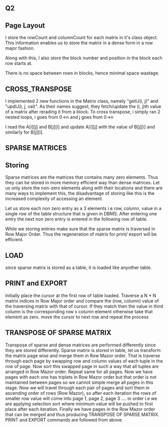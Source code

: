 ## Q2
## Page Layout
I store the rowCount and columnCount for each matrix in it's class object. This information enables us to store the matrix in a dense form in a row major fashion.

Along with this, I also store the block number and position in the block each row starts at.

There is no space between rows in blocks, hence minimal space wastage.

## CROSS_TRANSPOSE
I implemented 2 new functions in the Matrix class, namely "getIJ(i, j)" and "updIJ(i, j, val)". As their names suggest, they fetch/update the (i, j)th value of a matrix after rerading it from a block.
To cross transpose, i simply ran 2 nested loops, i goes from 0->n and j goes from 0->n

I read the A[i][j] and B[j][i]
and update A[i][j] with the value of B[j][i] and similarly for B[j][i].

## SPARSE MATRICES
## Storing
Sparse matrices are the matrices that contains many zero elements. Thus they can be stored in more memory efficient way than dense matrices. Let us only store the non-zero elements along with their locations and there are many ways to implement this, the disadvantage of storing like this is the increased complexity of accessing an element.

Let us store each non zero entry as a 3 elements i.e row, column, value in a single row of the table structure that is given in DBMS. After entering one entry the next non zero entry is entered in the following row of table.

While we storing entries make sure that the sparse matrix is traversed in Row Major Order. Thus the regeneration of matrix for print/ export will be efficient.

## LOAD
since sparse matrix is stored as a table, it is loaded like anyother table.

## PRINT and EXPORT
Initially place the cursor at the first row of table loaded.
Traverse a N * N matrix indices in Row Major order and compare the (row, column) value of the traversing matrix with that of cursor. If they match then the value in third column is the corresponding row x column element otherwise take that element as zero. move the cursor to next row and repeat the process

## TRANSPOSE OF SPARSE MATRIX
Transpose of sparse and dense matrices are performed differently since they are stored differently.
Sparse matrix is stored in table, let us transform the matrix page wise and merge them in Row Mazor order.
That is traverse through each page by swapping row and column values of each tuple in the row of page.
Now sort this swapped page in such a way that all tuples are arranged in Row Mazor order. Repeat same for all pages.
Now we have pages with each one has triplets in Row Mazor order but that order is not maintained between pages so we cannot simple merge all pages in this stage.
Now we will travel through each pair of pages and sort them in ascending order of rows (Row Mazor), so after each iteration the rows of smaller row value will come into page 1, page 2, page 3 .... in order i.e we are applying selection sort where minimum value will be pushed to first place after each iteration.
Finally we have pages in the Row Mazor order that can be merged and thus producing TRANSPOSE OF SPARSE MATRIX.
PRINT and EXPORT commands are followed from above.
